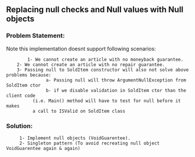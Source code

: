 ﻿## Replacing null checks and Null values with Null objects

### Problem Statement:

  Note this implementation doesnt support following scenarios:
  
           	1- We cannot create an article with no moneyback guarantee.
		2- We cannot create an article with no repair guarantee.
		3- Passing null to SoldItem constructor will also not solve above problems because:
                   a- Passing null will throw ArgumentNullException from SoldItem ctor
                   b- if we disable validation in SoldItem ctor than the client code 
		      (i.e. Main() method will have to test for null before it makes 
		      a call to ISValid on SoldItem class
                      
###  Solution:
		 1- Implement null objects (VoidGuarentee).
		 2- Singleton pattern (To avoid recreating null object VoidGuarentee again & again)
                     
 

